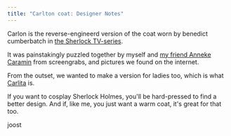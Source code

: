```yaml
---
title: "Carlton coat: Designer Notes"
---
```


Carlon is the reverse-engineerd version of the coat worn by benedict
cumberbatch in [the Sherlock
TV-series](https://en.wikipedia.org/wiki/Sherlock_(TV_series)).

It was painstakingly puzzled together by myself and [my friend Anneke
Caramin](https://www.instagram.com/annekecaramin/) from screengrabs, and
pictures we found on the internet.

From the outset, we wanted to make a version for ladies too, which is what
[Carlita](/designs/carlita) is.

If you want to cosplay Sherlock Holmes, you'll be hard-pressed to find a better
design.
And if, like me, you just want a warm coat, it's great for that too.

joost
